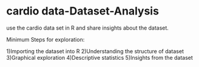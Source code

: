 # cardio data-Dataset-Analysis
use the cardio data set in R and share insights about the dataset.

Minimum Steps for exploration:

1)Importing the dataset into R
2)Understanding the structure of dataset
3)Graphical exploration
4)Descriptive statistics
5)Insights from the dataset
